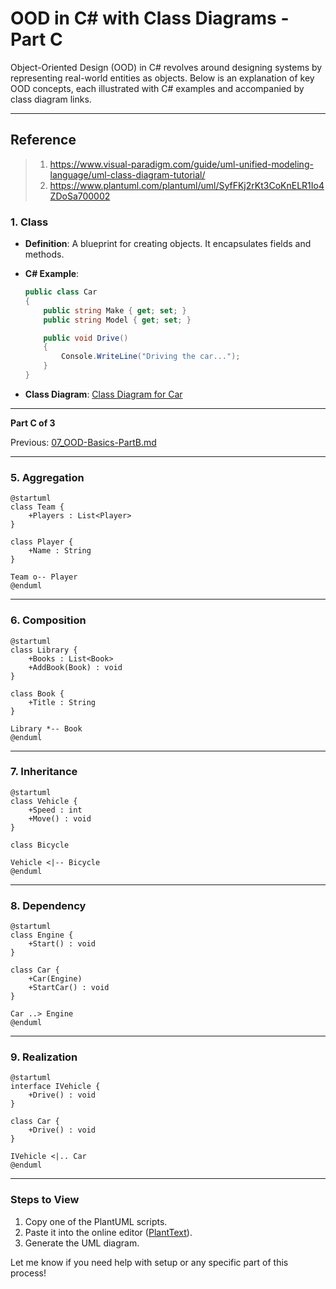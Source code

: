﻿# **OOD in C# with Class Diagrams** - Part C

Object-Oriented Design (OOD) in C# revolves around designing systems by representing real-world entities as objects. Below is an explanation of key OOD concepts, each illustrated with C# examples and accompanied by class diagram links.

---

## Reference

> 1. <https://www.visual-paradigm.com/guide/uml-unified-modeling-language/uml-class-diagram-tutorial/>
> 1. <https://www.plantuml.com/plantuml/uml/SyfFKj2rKt3CoKnELR1Io4ZDoSa700002>

### **1. Class**

- **Definition**: A blueprint for creating objects. It encapsulates fields and methods.
- **C# Example**:

  ```csharp
  public class Car
  {
      public string Make { get; set; }
      public string Model { get; set; }

      public void Drive()
      {
          Console.WriteLine("Driving the car...");
      }
  }
  ```

- **Class Diagram**: [Class Diagram for Car](https://www.plantuml.com/plantuml/uml/SoWkIImgAStDuU9BoIhEIImk5D0e5L9Bo2vEpK_oiy9Ep4DiIW_8p4L9Q0dCJ4HMLtLKXL93qD__cCIFPMEx9bUsKc1FpjIFpmIQZJYIMZ3LtA4ZDA3n0000)

---

**Part C of 3**

Previous: [07_OOD-Basics-PartB.md](07_OOD-Basics-PartB.md)

---


### **5. Aggregation**

```plantuml
@startuml
class Team {
    +Players : List<Player>
}

class Player {
    +Name : String
}

Team o-- Player
@enduml
```

---

### **6. Composition**

```plantuml
@startuml
class Library {
    +Books : List<Book>
    +AddBook(Book) : void
}

class Book {
    +Title : String
}

Library *-- Book
@enduml
```

---

### **7. Inheritance**

```plantuml
@startuml
class Vehicle {
    +Speed : int
    +Move() : void
}

class Bicycle

Vehicle <|-- Bicycle
@enduml
```

---

### **8. Dependency**

```plantuml
@startuml
class Engine {
    +Start() : void
}

class Car {
    +Car(Engine)
    +StartCar() : void
}

Car ..> Engine
@enduml
```

---

### **9. Realization**

```plantuml
@startuml
interface IVehicle {
    +Drive() : void
}

class Car {
    +Drive() : void
}

IVehicle <|.. Car
@enduml
```

---

### Steps to View

1. Copy one of the PlantUML scripts.
2. Paste it into the online editor ([PlantText](https://www.planttext.com/)).
3. Generate the UML diagram.

Let me know if you need help with setup or any specific part of this process!
